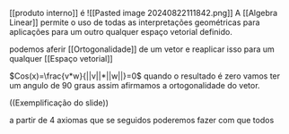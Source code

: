 [[produto interno]] é
![[Pasted image 20240822111842.png]]
A [[Algebra Linear]] permite o uso de todas as interpretações geométricas para aplicações para um outro qualquer espaço vetorial definido.

podemos aferir [[Ortogonalidade]] de um vetor e reaplicar isso para um qualquer [[Espaço vetorial]] 

$Cos(x)=\frac{v*w}{||v||*||w||}=0$
quando o resultado é zero vamos ter um angulo de 90 graus assim afirmamos a ortogonalidade do vetor.


((Exemplificação do slide))

a partir de 4 axiomas que se seguidos poderemos fazer com que todos 

